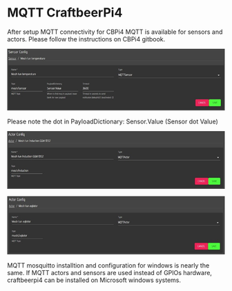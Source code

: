 # MQTT CraftbeerPi4

After setup MQTT connectivity for CBPi4 MQTT is available for sensors and actors. Please follow the instructions on CBPi4 gitbook.

![MQTT sensor](img/mqttSensor.jpg)

Please note the dot in PayloadDictionary: Sensor.Value (Sensor dot Value)

![MQTT induction](img/mqttInduction.jpg)

![MQTT actor](img/mqttAktor.jpg)

MQTT mosquitto installtion and configuration for windows is nearly the same. If MQTT actors and sensors are used instead of GPIOs hardware, craftbeerpi4 can be installed on Microsoft windows systems.
